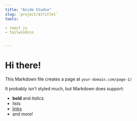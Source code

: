 ```yaml
---
title: "Aside Studio"
slug: `project/${title}`
tools:

- react js
- tailwindcss


---
```


# Hi there!

This Markdown file creates a page at `your-domain.com/page-1/`

It probably isn't styled much, but Markdown does support:

- **bold** and _italics._
- lists
- [links](https://astro.build)
- and more!
